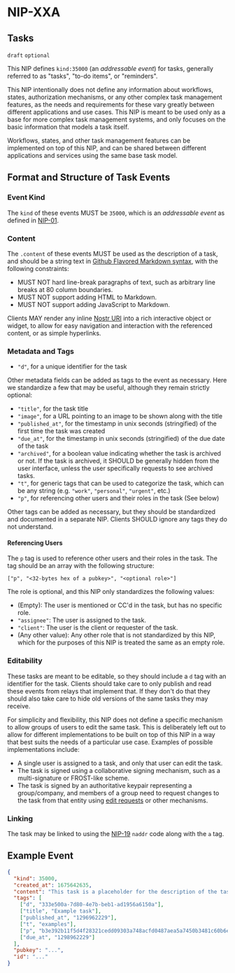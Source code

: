 NIP-XXA
=======

Tasks
-----

`draft` `optional`

This NIP defines `kind:35000` (an _addressable event_) for tasks, generally referred to as "tasks", "to-do items", or "reminders".

This NIP intentionally does not define any information about workflows, states, authorization mechanisms, or any other complex task management features, as the needs and requirements for these vary greatly between different applications and use cases. This NIP is meant to be used only as a base for more complex task management systems, and only focuses on the basic information that models a task itself.

Workflows, states, and other task management features can be implemented on top of this NIP, and can be shared between different applications and services using the same base task model.

## Format and Structure of Task Events

### Event Kind

The `kind` of these events MUST be `35000`, which is an _addressable event_ as defined in [NIP-01](01.md).

### Content

The `.content` of these events MUST be used as the description of a task, and should be a string text in [Github Flavored Markdown syntax](https://github.github.com/gfm), with the following constraints:
- MUST NOT hard line-break paragraphs of text, such as arbitrary line breaks at 80 column boundaries.
- MUST NOT support adding HTML to Markdown.
- MUST NOT support adding JavaScript to Markdown.

Clients MAY render any inline [Nostr URI](21.md) into a rich interactive object or widget, to allow for easy navigation and interaction with the referenced content, or as simple hyperlinks.

### Metadata and Tags

- `"d"`, for a unique identifier for the task

Other metadata fields can be added as tags to the event as necessary. Here we standardize a few that may be useful, although they remain strictly optional:
- `"title"`, for the task title
- `"image"`, for a URL pointing to an image to be shown along with the title
- `"published_at"`, for the timestamp in unix seconds (stringified) of the first time the task was created
- `"due_at"`, for the timestamp in unix seconds (stringified) of the due date of the task
- `"archived"`, for a boolean value indicating whether the task is archived or not. If the task is archived, it SHOULD be generally hidden from the user interface, unless the user specifically requests to see archived tasks.
- `"t"`, for generic tags that can be used to categorize the task, which can be any string (e.g. `"work"`, `"personal"`, `"urgent"`, etc.)
- `"p"`, for referencing other users and their roles in the task (See below)

Other tags can be added as necessary, but they should be standardized and documented in a separate NIP. Clients SHOULD ignore any tags they do not understand.

#### Referencing Users

The `p` tag is used to reference other users and their roles in the task. The tag should be an array with the following structure:

```jsonc
["p", "<32-bytes hex of a pubkey>", "<optional role>"]
```

The role is optional, and this NIP only standardizes the following values:
- (Empty): The user is mentioned or CC'd in the task, but has no specific role.
- `"assignee"`: The user is assigned to the task.
- `"client"`: The user is the client or requester of the task.
- (Any other value): Any other role that is not standardized by this NIP, which for the purposes of this NIP is treated the same as an empty role.

### Editability

These tasks are meant to be editable, so they should include a `d` tag with an identifier for the task. Clients should take care to only publish and read these events from relays that implement that. If they don't do that they should also take care to hide old versions of the same tasks they may receive.

For simplicity and flexibility, this NIP does not define a specific mechanism to allow groups of users to edit the same task. This is deliberately left out to allow for different implementations to be built on top of this NIP in a way that best suits the needs of a particular use case. Examples of possible implementations include:
- A single user is assigned to a task, and only that user can edit the task.
- The task is signed using a collaborative signing mechanism, such as a multi-signature or FROST-like scheme.
- The task is signed by an authoritative keypair representing a group/company, and members of a group need to request changes to the task from that entity using [edit requests](XXD.md) or other mechanisms.

### Linking

The task may be linked to using the [NIP-19](19.md) `naddr` code along with the `a` tag.

## Example Event

```json
{
  "kind": 35000,
  "created_at": 1675642635,
  "content": "This task is a placeholder for the description of the task. It should be written in [Markdown](https://github.github.com/gfm). Here is another task: nostr:naddr1qqzkjurnw4ksz9thwden5te0wfjkccte9ehx7um5wghx7un8qgs2d90kkcq3nk2jry62dyf50k0h36rhpdtd594my40w9pkal876jxgrqsqqqa28pccpzu. Please talk to this user for more information: nostr:npub13v47pg9dxjq96an8jfev9znhm0k7ntwtlh9y335paj9kyjsjpznqzzl3l8",
  "tags": [
    ["d", "333e500a-7d80-4e7b-beb1-ad1956a6150a"],
    ["title", "Example task"],
    ["published_at", "1296962229"],
    ["t", "examples"],
    ["p", "b3e392b11f5d4f28321cedd09303a748acfd0487aea5a7450b3481c60b6e4f87", "assignee"],
    ["due_at", "1298962229"]
  ],
  "pubkey": "...",
  "id": "..."
}
```
